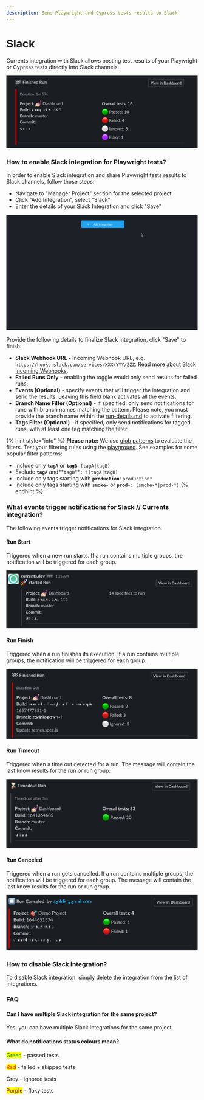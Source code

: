 ```yaml
---
description: Send Playwright and Cypress tests results to Slack
---
```


# Slack

Currents integration with Slack allows posting test results of your Playwright or Cypress tests directly into Slack channels.

![Cypress Tests Results in Slack Channel](<../.gitbook/assets/CleanShot 2022-02-22 at 23.51.35.png>)

### How to enable Slack integration for Playwright tests?

In order to enable Slack integration and share Playwright tests results to Slack channels, follow those steps:

* Navigate to "Manager Project" section for the selected project
* Click "Add Integration", select "Slack"
* Enter the details of your Slack Integration and click "Save"

![Enabling Cypress Slack integration](../.gitbook/assets/cypress-slack-integration.gif)

Provide the following details to finalize Slack integration, click "Save" to finish:

* **Slack Webhook URL -** Incoming Webhook URL, e.g. `https://hooks.slack.com/services/XXX/YYY/ZZZ`. Read more about [Slack Incoming Webhooks](https://api.slack.com/messaging/webhooks).
* **Failed Runs Only** - enabling the toggle would only send results for failed runs.
* **Events (Optional)** - specify events that will trigger the integration and send the results. Leaving this field blank activates all the events.
* **Branch Name Filter (Optional)** - if specified, only send notifications for runs with branch names matching the pattern. Please note, you must provide the branch name within the [run-details.md](../runs/run-details.md "mention") to activate filtering.
* **Tags Filter (Optional)** - if specified, only send notifications for tagged runs, with at least one tag matching the filter

{% hint style="info" %}
**Please note:** We use [glob patterns](https://www.npmjs.com/package/micromatch) to evaluate the filters. Test your filtering rules using the [playground](https://currents-branch-filter.stackblitz.io/). See examples for some popular filter patterns:

* Include only **`tagA`** or **`tagB`**: `(tagA|tagB)`
* Exclude **`tagA`** and**`tagB`**`: !(tagA|tagB)`
* Include only tags starting with **`production`**: `production*`
* Include only tags starting with **`smoke-`** or **`prod-`**`: (smoke-*|prod-*)`
{% endhint %}

### What events trigger notifications for Slack // Currents integration?

The following events trigger notifications for Slack integration.

#### **Run Start**

Triggered when a new run starts. If a run contains multiple groups, the notification will be triggered for each group.

![Example of Slack notification for Cypress Run Start event](../.gitbook/assets/slack-cypress-new-run.png)

#### **Run Finish**

Triggered when a run finishes its execution. If a run contains multiple groups, the notification will be triggered for each group.&#x20;

![Example of Slack notification for Cypress Run Finished](../.gitbook/assets/cypress-slack-run-finisj.png)

#### Run Timeout

Triggered when a time out detected for a run. The message will contain the last know results for the run or run group.

![Example of Slack notification for Cypress Run Finished with Timeout event ](../.gitbook/assets/cypress-slack-run-timeout.png)

#### Run Canceled

Triggered when a run gets cancelled. If a run contains multiple groups, the notification will be triggered for each group. The message will contain the last know results for the run or run group.

![Example of Slack notification for Cypress Run Canceled event ](<../.gitbook/assets/cypress-run-canceled-slack (1).png>)

### How to disable Slack integration?

To disable Slack integration, simply delete the integration from the list of integrations.

### FAQ

#### Can I have multiple Slack integration for the same project?

Yes, you can have multiple Slack integrations for the same project.

#### What do notifications status colours mean?

<mark style="color:green;">Green</mark> - passed tests

<mark style="color:red;">Red</mark> - failed + skipped tests

Grey - ignored tests&#x20;

<mark style="color:purple;">Purple</mark> - flaky tests
